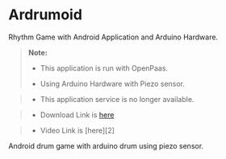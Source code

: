 # Ardrumoid
Rhythm Game with Android Application and Arduino Hardware.


> **Note:**
> 
> - This application is run with OpenPaas.
>
> - Using Arduino Hardware with Piezo sensor.

> - This application service is no longer available.

> - Download Link is [here][1]

> - Video Link is [here][2]

Android drum game with arduino drum using piezo sensor.

[1]:  
[2]:
